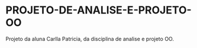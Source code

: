 # PROJETO-DE-ANALISE-E-PROJETO-OO
Projeto da aluna Carlla Patricia, da disciplina de analise e projeto OO. 
